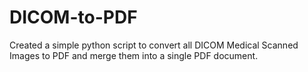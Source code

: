 # DICOM-to-PDF
Created a simple python script to convert all DICOM Medical Scanned Images to PDF and merge them into a single PDF document.
